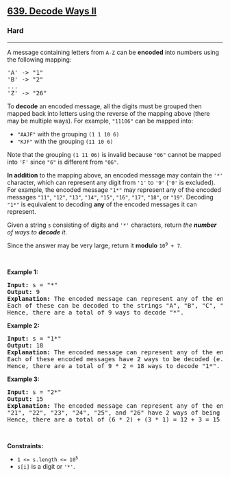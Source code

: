 <h2><a href="https://leetcode.com/problems/decode-ways-ii/?search=639&page=1">639. Decode Ways II</a></h2><h3>Hard</h3><hr><p>A message containing letters from <code>A-Z</code> can be <strong>encoded</strong> into numbers using the following mapping:</p>

<pre>
&#39;A&#39; -&gt; &quot;1&quot;
&#39;B&#39; -&gt; &quot;2&quot;
...
&#39;Z&#39; -&gt; &quot;26&quot;
</pre>

<p>To <strong>decode</strong> an encoded message, all the digits must be grouped then mapped back into letters using the reverse of the mapping above (there may be multiple ways). For example, <code>&quot;11106&quot;</code> can be mapped into:</p>

<ul>
	<li><code>&quot;AAJF&quot;</code> with the grouping <code>(1 1 10 6)</code></li>
	<li><code>&quot;KJF&quot;</code> with the grouping <code>(11 10 6)</code></li>
</ul>

<p>Note that the grouping <code>(1 11 06)</code> is invalid because <code>&quot;06&quot;</code> cannot be mapped into <code>&#39;F&#39;</code> since <code>&quot;6&quot;</code> is different from <code>&quot;06&quot;</code>.</p>

<p><strong>In addition</strong> to the mapping above, an encoded message may contain the <code>&#39;*&#39;</code> character, which can represent any digit from <code>&#39;1&#39;</code> to <code>&#39;9&#39;</code> (<code>&#39;0&#39;</code> is excluded). For example, the encoded message <code>&quot;1*&quot;</code> may represent any of the encoded messages <code>&quot;11&quot;</code>, <code>&quot;12&quot;</code>, <code>&quot;13&quot;</code>, <code>&quot;14&quot;</code>, <code>&quot;15&quot;</code>, <code>&quot;16&quot;</code>, <code>&quot;17&quot;</code>, <code>&quot;18&quot;</code>, or <code>&quot;19&quot;</code>. Decoding <code>&quot;1*&quot;</code> is equivalent to decoding <strong>any</strong> of the encoded messages it can represent.</p>

<p>Given a string <code>s</code> consisting of digits and <code>&#39;*&#39;</code> characters, return <em>the <strong>number</strong> of ways to <strong>decode</strong> it</em>.</p>

<p>Since the answer may be very large, return it <strong>modulo</strong> <code>10<sup>9</sup> + 7</code>.</p>

<p>&nbsp;</p>
<p><strong class="example">Example 1:</strong></p>

<pre>
<strong>Input:</strong> s = &quot;*&quot;
<strong>Output:</strong> 9
<strong>Explanation:</strong> The encoded message can represent any of the encoded messages &quot;1&quot;, &quot;2&quot;, &quot;3&quot;, &quot;4&quot;, &quot;5&quot;, &quot;6&quot;, &quot;7&quot;, &quot;8&quot;, or &quot;9&quot;.
Each of these can be decoded to the strings &quot;A&quot;, &quot;B&quot;, &quot;C&quot;, &quot;D&quot;, &quot;E&quot;, &quot;F&quot;, &quot;G&quot;, &quot;H&quot;, and &quot;I&quot; respectively.
Hence, there are a total of 9 ways to decode &quot;*&quot;.
</pre>

<p><strong class="example">Example 2:</strong></p>

<pre>
<strong>Input:</strong> s = &quot;1*&quot;
<strong>Output:</strong> 18
<strong>Explanation:</strong> The encoded message can represent any of the encoded messages &quot;11&quot;, &quot;12&quot;, &quot;13&quot;, &quot;14&quot;, &quot;15&quot;, &quot;16&quot;, &quot;17&quot;, &quot;18&quot;, or &quot;19&quot;.
Each of these encoded messages have 2 ways to be decoded (e.g. &quot;11&quot; can be decoded to &quot;AA&quot; or &quot;K&quot;).
Hence, there are a total of 9 * 2 = 18 ways to decode &quot;1*&quot;.
</pre>

<p><strong class="example">Example 3:</strong></p>

<pre>
<strong>Input:</strong> s = &quot;2*&quot;
<strong>Output:</strong> 15
<strong>Explanation:</strong> The encoded message can represent any of the encoded messages &quot;21&quot;, &quot;22&quot;, &quot;23&quot;, &quot;24&quot;, &quot;25&quot;, &quot;26&quot;, &quot;27&quot;, &quot;28&quot;, or &quot;29&quot;.
&quot;21&quot;, &quot;22&quot;, &quot;23&quot;, &quot;24&quot;, &quot;25&quot;, and &quot;26&quot; have 2 ways of being decoded, but &quot;27&quot;, &quot;28&quot;, and &quot;29&quot; only have 1 way.
Hence, there are a total of (6 * 2) + (3 * 1) = 12 + 3 = 15 ways to decode &quot;2*&quot;.
</pre>

<p>&nbsp;</p>
<p><strong>Constraints:</strong></p>

<ul>
	<li><code>1 &lt;= s.length &lt;= 10<sup>5</sup></code></li>
	<li><code>s[i]</code> is a digit or <code>&#39;*&#39;</code>.</li>
</ul>
